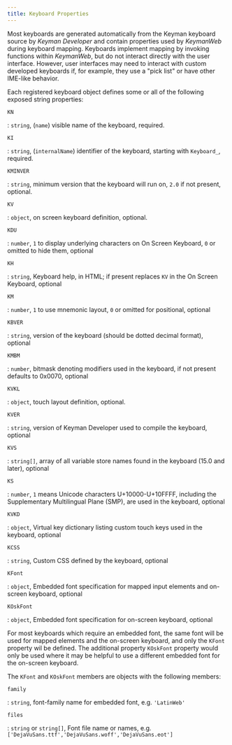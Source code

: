 ```yaml
---
title: Keyboard Properties
---
```


Most keyboards are generated automatically from the Keyman keyboard source by
_Keyman Developer_ and contain properties used by _KeymanWeb_ during keyboard
mapping. Keyboards implement mapping by invoking functions within _KeymanWeb_,
but do not interact directly with the user interface. However, user interfaces
may need to interact with custom developed keyboards if, for example, they use a
"pick list" or have other IME-like behavior.

Each registered keyboard object defines some or all of the following exposed
string properties:

`KN`

: `string`, (`name`) visible name of the keyboard, required.

`KI`

: `string`, (`internalName`) identifier of the keyboard, starting with `Keyboard_`, required.

`KMINVER`

: `string`, minimum version that the keyboard will run on, `2.0` if not present, optional.

`KV`

: `object`, on screen keyboard definition, optional.

`KDU`

: `number`, `1` to display underlying characters on On Screen Keyboard, `0` or omitted to hide them, optional

`KH`

: `string`, Keyboard help, in HTML; if present replaces `KV` in the On Screen Keyboard, optional

`KM`

: `number`, `1` to use mnemonic layout, `0` or omitted for positional, optional

`KBVER`

: `string`, version of the keyboard (should be dotted decimal format), optional

`KMBM`

: `number`, bitmask denoting modifiers used in the keyboard, if not present defaults to 0x0070, optional

`KVKL`

: `object`, touch layout definition, optional.

`KVER`

: `string`, version of Keyman Developer used to compile the keyboard, optional

`KVS`

: `string[]`, array of all variable store names found in the keyboard (15.0 and later), optional

`KS`

: `number`, `1` means Unicode characters U+10000-U+10FFFF, including the Supplementary Multilingual Plane (SMP), are used in the keyboard, optional

`KVKD`

: `object`, Virtual key dictionary listing custom touch keys used in the keyboard, optional

`KCSS`

: `string`, Custom CSS defined by the keyboard, optional

`KFont`

: `object`, Embedded font specification for mapped input elements and on-screen keyboard, optional

`KOskFont`

: `object`, Embedded font specification for on-screen keyboard, optional

For most keyboards which require an embedded font, the same font will be used
for mapped elements and the on-screen keyboard, and only the `KFont` property
wil be defined. The additional property `KOskFont` property would only be used
where it may be helpful to use a different embedded font for the on-screen
keyboard.

The `KFont` and `KOskFont` members are objects with the following members:

`family`

: `string`, font-family name for embedded font, e.g. `'LatinWeb'`

`files`

: `string` or `string[]`, Font file name or names, e.g. `['DejaVuSans.ttf','DejaVuSans.woff','DejaVuSans.eot']`
